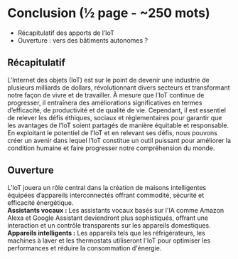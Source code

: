 # Conclusion (½ page - ~250 mots)
- Récapitulatif des apports de l’IoT  
- Ouverture : vers des bâtiments autonomes ?  

## Récapitulatif 
L'Internet des objets (IoT) est sur le point de devenir une industrie de plusieurs milliards de dollars, révolutionnant divers secteurs et transformant notre façon de vivre et de travailler. À mesure que l’IoT continue de progresser, il entraînera des améliorations significatives en termes d’efficacité, de productivité et de qualité de vie. Cependant, il est essentiel de relever les défis éthiques, sociaux et réglementaires pour garantir que les avantages de l’IoT soient partagés de manière équitable et responsable. En exploitant le potentiel de l’IoT et en relevant ses défis, nous pouvons créer un avenir dans lequel l’IoT constitue un outil puissant pour améliorer la condition humaine et faire progresser notre compréhension du monde.

## Ouverture
L’IoT jouera un rôle central dans la création de maisons intelligentes équipées d’appareils interconnectés offrant commodité, sécurité et efficacité énergétique.  
**Assistants vocaux :** Les assistants vocaux basés sur l'IA comme Amazon Alexa et Google Assistant deviendront plus sophistiqués, offrant une interaction et un contrôle transparents sur les appareils domestiques.  
**Appareils intelligents :** Les appareils tels que les réfrigérateurs, les machines à laver et les thermostats utiliseront l'IoT pour optimiser les performances et réduire la consommation d'énergie.  

